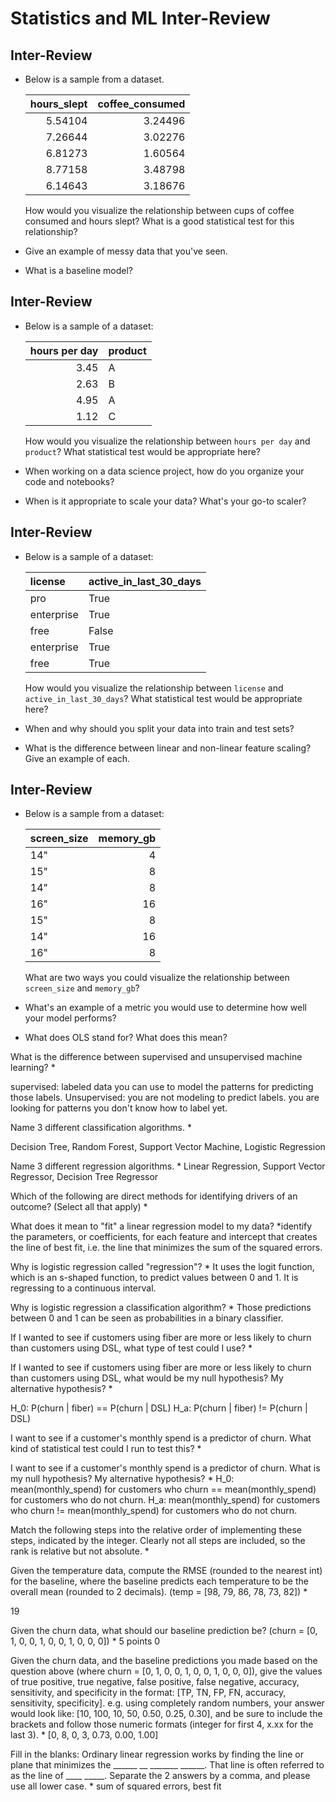 # Statistics and ML Inter-Review

## Inter-Review

- Below is a sample from a dataset.

    |   hours_slept |   coffee_consumed |
    |--------------:|------------------:|
    |       5.54104 |           3.24496 |
    |       7.26644 |           3.02276 |
    |       6.81273 |           1.60564 |
    |       8.77158 |           3.48798 |
    |       6.14643 |           3.18676 |

    How would you visualize the relationship between cups of coffee consumed and
    hours slept? What is a good statistical test for this relationship?

- Give an example of messy data that you've seen.

- What is a baseline model?

## Inter-Review

- Below is a sample of a dataset:

    | hours per day | product |
    |--------------:|:--------|
    |          3.45 |       A |
    |          2.63 |       B |
    |          4.95 |       A |
    |          1.12 |       C |

    How would you visualize the relationship between `hours per day` and
    `product`? What statistical test would be appropriate here?

- When working on a data science project, how do you organize your code and
  notebooks?

- When is it appropriate to scale your data? What's your go-to scaler?

## Inter-Review

- Below is a sample of a dataset:

    | license    | active_in_last_30_days   |
    |:-----------|:-------------------------|
    | pro        | True                     |
    | enterprise | True                     |
    | free       | False                    |
    | enterprise | True                     |
    | free       | True                     |

    How would you visualize the relationship between `license` and
    `active_in_last_30_days`? What statistical test would be appropriate here?

- When and why should you split your data into train and test sets?

- What is the difference between linear and non-linear feature scaling? Give an
  example of each.

## Inter-Review

- Below is a sample from a dataset:

    | screen_size   |   memory_gb |
    |:--------------|------------:|
    | 14"           |           4 |
    | 15"           |           8 |
    | 14"           |           8 |
    | 16"           |          16 |
    | 15"           |           8 |
    | 14"           |          16 |
    | 16"           |           8 |

    What are two ways you could visualize the relationship between `screen_size`
    and `memory_gb`?

- What's an example of a metric you would use to determine how well your model
  performs?

- What does OLS stand for? What does this mean?


What is the difference between supervised and unsupervised machine learning? *

supervised: labeled data you can use to model the patterns for predicting those labels. Unsupervised: you are not modeling to predict labels. you are looking for patterns you don't know how to label yet. 

Name 3 different classification algorithms. *

Decision Tree, Random Forest, Support Vector Machine, Logistic Regression

Name 3 different regression algorithms. *
Linear Regression, Support Vector Regressor, Decision Tree Regressor

Which of the following are direct methods for identifying drivers of an outcome? (Select all that apply) *

What does it mean to "fit" a linear regression model to my data? *identify the parameters, or coefficients, for each feature and intercept that creates the line of best fit, i.e. the line that minimizes the sum of the squared errors. 

Why is logistic regression called "regression"? *
It uses the logit function, which is an s-shaped function, to predict values between 0 and 1. It is regressing to a continuous interval. 

Why is logistic regression a classification algorithm? *
Those predictions between 0 and 1 can be seen as probabilities in a binary classifier. 

If I wanted to see if customers using fiber are more or less likely to churn than customers using DSL, what type of test could I use? *

If I wanted to see if customers using fiber are more or less likely to churn than customers using DSL, what would be my null hypothesis? My alternative hypothesis? *

H_0: P(churn | fiber) == P(churn | DSL)
H_a: P(churn | fiber) != P(churn | DSL)  

I want to see if a customer's monthly spend is a predictor of churn. What kind of statistical test could I run to test this? *

I want to see if a customer's monthly spend is a predictor of churn. What is my null hypothesis? My alternative hypothesis? *
H_0: mean(monthly_spend) for customers who churn == mean(monthly_spend) for customers who do not churn. 
H_a: mean(monthly_spend) for customers who churn != mean(monthly_spend) for customers who do not churn. 


Match the following steps into the relative order of implementing these steps, indicated by the integer. Clearly not all steps are included, so the rank is relative but not absolute. *

Given the temperature data, compute the RMSE (rounded to the nearest int) for the baseline, where the baseline predicts each temperature to be the overall mean (rounded to 2 decimals). (temp = [98, 79, 86, 78, 73, 82]) *

19

Given the churn data, what should our baseline prediction be? (churn = [0, 1, 0, 0, 1, 0, 0, 1, 0, 0, 0]) *
5 points
0

Given the churn data, and the baseline predictions you made based on the question above (where churn = [0, 1, 0, 0, 1, 0, 0, 1, 0, 0, 0]), give the values of true positive, true negative, false positive, false negative, accuracy, sensitivity, and specificity in the format: [TP, TN, FP, FN, accuracy, sensitivity, specificity]. e.g. using completely random numbers, your answer would look like: [10, 100, 10, 50, 0.50, 0.25, 0.30], and be sure to include the brackets and follow those numeric formats (integer for first 4, x.xx for the last 3). *
[0, 8, 0, 3, 0.73, 0.00, 1.00]

Fill in the blanks: Ordinary linear regression works by finding the line or plane that minimizes the ______ __ _______ ______. That line is often referred to as the line of ____ _____. Separate the 2 answers by a comma, and please use all lower case. *
sum of squared errors, best fit



